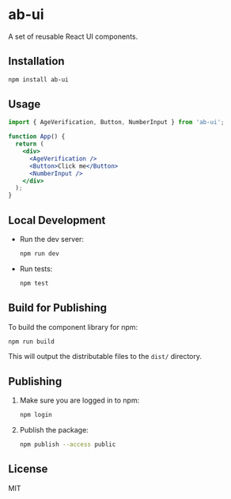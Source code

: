 # ab-ui

A set of reusable React UI components.

## Installation

```sh
npm install ab-ui
```

## Usage

```jsx
import { AgeVerification, Button, NumberInput } from 'ab-ui';

function App() {
  return (
    <div>
      <AgeVerification />
      <Button>Click me</Button>
      <NumberInput />
    </div>
  );
}
```

## Local Development

- Run the dev server:
  ```sh
  npm run dev
  ```
- Run tests:
  ```sh
  npm test
  ```

## Build for Publishing

To build the component library for npm:

```sh
npm run build
```

This will output the distributable files to the `dist/` directory.

## Publishing

1. Make sure you are logged in to npm:
   ```sh
   npm login
   ```
2. Publish the package:
   ```sh
   npm publish --access public
   ```

## License

MIT
